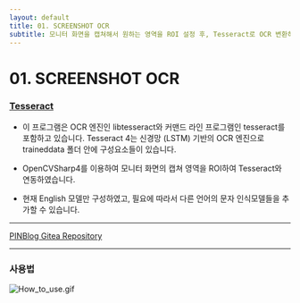 ```yaml
---
layout: default
title: 01. SCREENSHOT OCR
subtitle: 모니터 화면을 캡쳐해서 원하는 영역을 ROI 설정 후, Tesseract로 OCR 변환하여 문자 출력
---
```


# 01. SCREENSHOT OCR
### [Tesseract](https://github.com/tesseract-ocr/tesseract)
- 이 프로그램은 OCR 엔진인 libtesseract와 커맨드 라인 프로그램인 tesseract를 포함하고 있습니다.
Tesseract 4는 신경망 (LSTM) 기반의 OCR 엔진으로 traineddata 폴더 안에 구성요소들이 있습니다.

- OpenCVSharp4를 이용하여 모니터 화면의 캡쳐 영역을 ROI하여 Tesseract와 연동하였습니다.

- 현재 English 모델만 구성하였고, 필요에 따라서 다른 언어의 문자 인식모델들을 추가할 수 있습니다.

-----


[PINBlog Gitea Repository](https://gitea.pinblog.codes/CBNU/01_ScreenShotOCR)

-----


### 사용법

![How_to_use.gif](https://gitea.pinblog.codes/CBNU/01_ScreenShotOCR/src/branch/master/How_to_use.gif)
